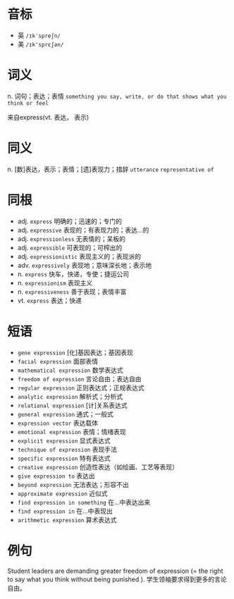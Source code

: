 # 音标

- 英 `/ɪkˈspreʃn/`
- 美 `/ɪk'sprɛʃən/`

# 词义

n. 词句；表达；表情
`something you say, write, or do that shows what you think or feel`



来自express(vt. 表达， 表示)

# 同义

n. [数]表达，表示；表情；[遗]表现力；措辞
`utterance` `representative of`

# 同根

- adj. `express` 明确的；迅速的；专门的
- adj. `expressive` 表现的；有表现力的；表达…的
- adj. `expressionless` 无表情的；呆板的
- adj. `expressible` 可表现的；可榨出的
- adj. `expressionistic` 表现主义的；表现派的
- adv. `expressively` 表现地；意味深长地；表示地
- n. `express` 快车，快递，专使；捷运公司
- n. `expressionism` 表现主义
- n. `expressiveness` 善于表现；表情丰富
- vt. `express` 表达；快递

# 短语

- `gene expression` [化]基因表达；基因表现
- `facial expression` 面部表情
- `mathematical expression` 数学表达式
- `freedom of expression` 言论自由；表达自由
- `regular expression` 正则表达式；正规表达式
- `analytic expression` 解析式；分析式
- `relational expression` [计]关系表达式
- `general expression` 通式；一般式
- `expression vector` 表达载体
- `emotional expression` 表情；情绪表现
- `explicit expression` 显式表达式
- `technique of expression` 表现手法
- `specific expression` 特有表达式
- `creative expression` 创造性表达（如绘画、工艺等表现）
- `give expression to` 表达出
- `beyond expression` 无法表达；形容不出
- `approximate expression` 近似式
- `find expression in something` 在...中表达出来
- `find expression in` 在…中表现出
- `arithmetic expression` 算术表达式

# 例句

Student leaders are demanding greater freedom of expression (= the right to say what you think without being punished ).
学生领袖要求得到更多的言论自由。


